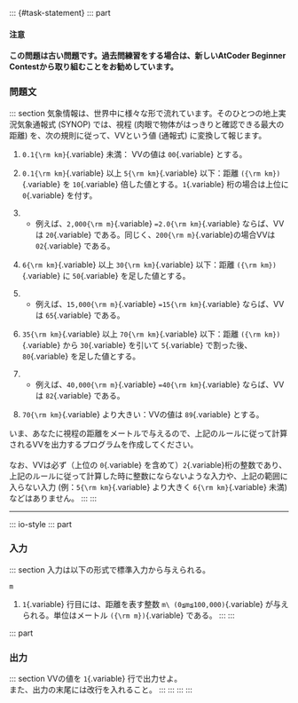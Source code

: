 ::: {#task-statement}
::: part
#### 注意

**この問題は古い問題です。過去問練習をする場合は、新しいAtCoder Beginner
Contestから取り組むことをお勧めしています。**

### 問題文

::: section
気象情報は、世界中に様々な形で流れています。そのひとつの地上実況気象通報式
(SYNOP) では、視程 (肉眼で物体がはっきりと確認できる最大の距離)
を、次の規則に従って、VVという値 (通報式) に変換して報じます。

1.  `0.1{\rm km}`{.variable} 未満： VVの値は `00`{.variable} とする。

2.  `0.1{\rm km}`{.variable} 以上 `5{\rm km}`{.variable} 以下：距離
    `({\rm km})`{.variable} を `10`{.variable}
    倍した値とする。`1`{.variable} 桁の場合は上位に `0`{.variable}
    を付す。

3.  -   例えば、`2,000{\rm m}`{.variable} `=2.0{\rm km}`{.variable}
        ならば、VVは `20`{.variable}
        である。同じく、`200{\rm m}`{.variable}の場合VVは
        `02`{.variable} である。

4.  `6{\rm km}`{.variable} 以上 `30{\rm km}`{.variable} 以下：距離
    `({\rm km})`{.variable} に `50`{.variable} を足した値とする。

5.  -   例えば、`15,000{\rm m}`{.variable} `=15{\rm km}`{.variable}
        ならば、VVは `65`{.variable} である。

6.  `35{\rm km}`{.variable} 以上 `70{\rm km}`{.variable} 以下：距離
    `({\rm km})`{.variable} から `30`{.variable} を引いて `5`{.variable}
    で割った後、`80`{.variable} を足した値とする。

7.  -   例えば、`40,000{\rm m}`{.variable} `=40{\rm km}`{.variable}
        ならば、VVは `82`{.variable} である。

8.  `70{\rm km}`{.variable} より大きい：VVの値は `89`{.variable}
    とする。

いま、あなたに視程の距離をメートルで与えるので、上記のルールに従って計算されるVVを出力するプログラムを作成してください。\
\
なお、VVは必ず（上位の `0`{.variable}
を含めて）`2`{.variable}桁の整数であり、上記のルールに従って計算した時に整数にならないような入力や、上記の範囲に入らない入力
(例：`5{\rm km}`{.variable} より大きく `6{\rm km}`{.variable} 未満)
などはありません。
:::
:::

------------------------------------------------------------------------

::: io-style
::: part
### 入力

::: section
入力は以下の形式で標準入力から与えられる。

    m

1.  `1`{.variable} 行目には、距離を表す整数
    `m\ (0≦m≦100,000)`{.variable} が与えられる。単位はメートル
    `({\rm m})`{.variable} である。
:::
:::

::: part
### 出力

::: section
VVの値を `1`{.variable} 行で出力せよ。\
また、出力の末尾には改行を入れること。
:::
:::
:::
:::
